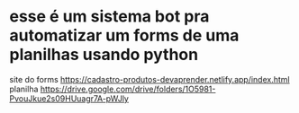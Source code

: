# esse é um sistema bot pra automatizar um forms de uma planilhas usando python
site do forms https://cadastro-produtos-devaprender.netlify.app/index.html
planilha https://drive.google.com/drive/folders/1O5981-PvouJkue2s09HUuagr7A-pWJly
